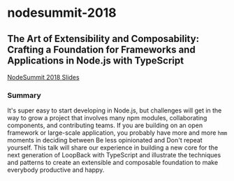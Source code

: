 # nodesummit-2018

## The Art of Extensibility and Composability: Crafting a Foundation for Frameworks and Applications in Node.js with TypeScript

[NodeSummit 2018 Slides](./NodeSummit.pdf)

### Summary

It's super easy to start developing in Node.js, but challenges will get in the way to grow a project that involves many npm modules, collaborating components, and contributing teams. If you are building on an open framework or large-scale application, you probably have more and more `hmm` moments in deciding between Be less opinionated and Don't repeat yourself. This talk will share our experience in building a new core for the next generation of LoopBack with TypeScript and illustrate the techniques and patterns to create an extensible and composable foundation to make everybody productive and happy.
